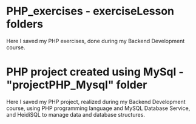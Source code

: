 # PHP_exercises - exerciseLesson folders
Here I saved my PHP exercises, done during my Backend Development course.

# PHP project created using MySql - "projectPHP_Mysql" folder
Here I saved my PHP project, realized during my Backend Development course, using PHP programming language and MySQL Database Service, and HeidiSQL to manage data and database structures.
